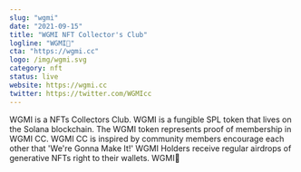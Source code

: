 ```yaml
---
slug: "wgmi"
date: "2021-09-15"
title: "WGMI NFT Collector's Club"
logline: "WGMI🤝"
cta: "https://wgmi.cc"
logo: /img/wgmi.svg
category: nft
status: live
website: https://wgmi.cc
twitter: https://twitter.com/WGMIcc
---
```


WGMI is a NFTs Collectors Club. WGMI is a fungible SPL token that lives on the Solana blockchain. The WGMI token represents proof of membership in WGMI CC.
WGMI CC is inspired by community members encourage each other that 'We're Gonna Make It!' WGMI Holders receive regular airdrops of generative NFTs right to their wallets.
WGMI🤝
